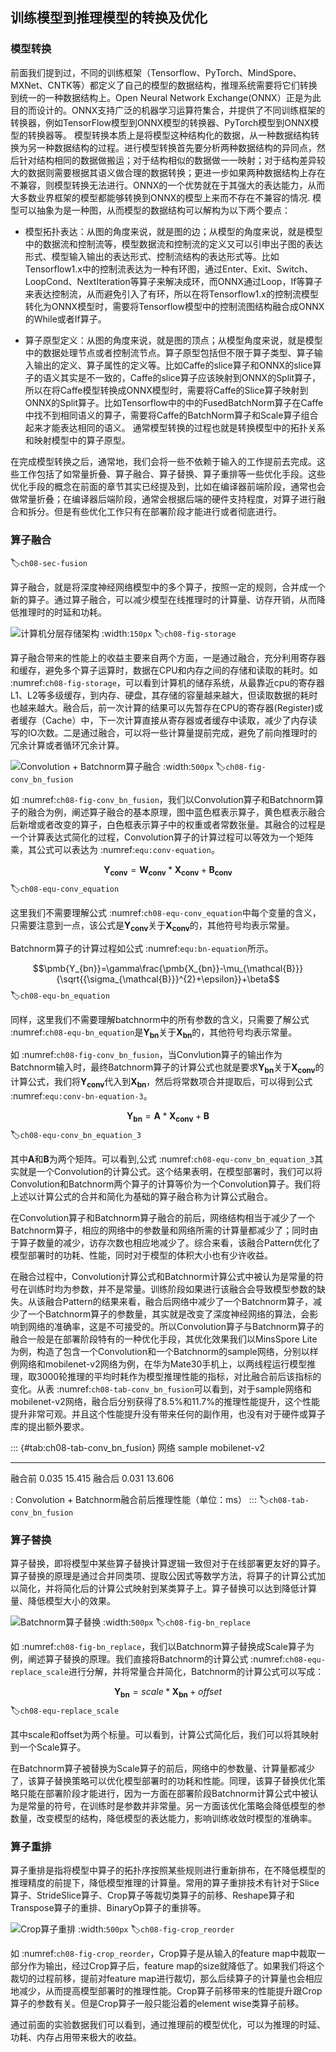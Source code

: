 ## 训练模型到推理模型的转换及优化

### 模型转换

前面我们提到过，不同的训练框架（Tensorflow、PyTorch、MindSpore、MXNet、CNTK等）都定义了自己的模型的数据结构，推理系统需要将它们转换到统一的一种数据结构上。Open Neural Network Exchange(ONNX）正是为此目的而设计的。ONNX支持广泛的机器学习运算符集合，并提供了不同训练框架的转换器，例如TensorFlow模型到ONNX模型的转换器、PyTorch模型到ONNX模型的转换器等。
模型转换本质上是将模型这种结构化的数据，从一种数据结构转换为另一种数据结构的过程。进行模型转换首先要分析两种数据结构的异同点，然后针对结构相同的数据做搬运；对于结构相似的数据做一一映射；对于结构差异较大的数据则需要根据其语义做合理的数据转换；更进一步如果两种数据结构上存在不兼容，则模型转换无法进行。ONNX的一个优势就在于其强大的表达能力，从而大多数业界框架的模型都能够转换到ONNX的模型上来而不存在不兼容的情况.
模型可以抽象为是一种图，从而模型的数据结构可以解构为以下两个要点：

- 模型拓扑表达：从图的角度来说，就是图的边；从模型的角度来说，就是模型中的数据流和控制流等，模型数据流和控制流的定义又可以引申出子图的表达形式、模型输入输出的表达形式、控制流结构的表达形式等。比如Tensorflow1.x中的控制流表达为一种有环图，通过Enter、Exit、Switch、LoopCond、NextIteration等算子来解决成环，而ONNX通过Loop，If等算子来表达控制流，从而避免引入了有环，所以在将Tensorflow1.x的控制流模型转化为ONNX模型时，需要将Tensorflow模型中的控制流图结构融合成ONNX的While或者If算子。

- 算子原型定义：从图的角度来说，就是图的顶点；从模型角度来说，就是模型中的数据处理节点或者控制流节点。算子原型包括但不限于算子类型、算子输入输出的定义、算子属性的定义等。比如Caffe的slice算子和ONNX的slice算子的语义其实是不一致的，Caffe的slice算子应该映射到ONNX的Split算子，所以在将Caffe模型转换成ONNX模型时，需要将Caffe的Slice算子映射到ONNX的Split算子。比如Tensorflow中的中的FusedBatchNorm算子在Caffe中找不到相同语义的算子，需要将Caffe的BatchNorm算子和Scale算子组合起来才能表达相同的语义。
通常模型转换的过程也就是转换模型中的拓扑关系和映射模型中的算子原型。

在完成模型转换之后，通常地，我们会将一些不依赖于输入的工作提前去完成。这些工作包括了如常量折叠、算子融合、算子替换、算子重排等一些优化手段。这些优化手段的概念在前面的章节其实已经提及到，比如在编译器前端阶段，通常也会做常量折叠；在编译器后端阶段，通常会根据后端的硬件支持程度，对算子进行融合和拆分。但是有些优化工作只有在部署阶段才能进行或者彻底进行。

### 算子融合
:label:`ch08-sec-fusion`

算子融合，就是将深度神经网络模型中的多个算子，按照一定的规则，合并成一个新的算子。通过算子融合，可以减少模型在线推理时的计算量、访存开销，从而降低推理时的时延和功耗。

![计算机分层存储架构](../img/ch08/storage.png)
:width:`150px`
:label:`ch08-fig-storage`

算子融合带来的性能上的收益主要来自两个方面，一是通过融合，充分利用寄存器和缓存，避免多个算子运算时，数据在CPU和内存之间的存储和读取的耗时。如 :numref:`ch08-fig-storage`，可以看到计算机的储存系统，从最靠近cpu的寄存器L1、L2等多级缓存，到内存、硬盘，其存储的容量越来越大，但读取数据的耗时也越来越大。融合后，前一次计算的结果可以先暂存在CPU的寄存器(Register)或者缓存（Cache）中，下一次计算直接从寄存器或者缓存中读取，减少了内存读写的IO次数。二是通过融合，可以将一些计算量提前完成，避免了前向推理时的冗余计算或者循环冗余计算。

![Convolution + Batchnorm算子融合](../img/ch08/conv-bn-fusion.png)
:width:`500px`
:label:`ch08-fig-conv_bn_fusion`

如 :numref:`ch08-fig-conv_bn_fusion`，我们以Convolution算子和Batchnorm算子的融合为例，阐述算子融合的基本原理，图中蓝色框表示算子，黄色框表示融合后新增或者改变的算子，白色框表示算子中的权重或者常数张量。其融合的过程是一个计算表达式简化的过程，Convolution算子的计算过程可以等效为一个矩阵乘，其公式可以表达为 :numref:`equ:conv-equation`。

$$\pmb{Y_{conv}}=\pmb{W_{conv}}*\pmb{X_{conv}}+\pmb{B_{conv}}$$
:label:`ch08-equ-conv_equation`

这里我们不需要理解公式 :numref:`ch08-equ-conv_equation`中每个变量的含义，只需要注意到一点，该公式是$\pmb{Y_{conv}}$关于$\pmb{X_{conv}}$的，其他符号均表示常量。

Batchnorm算子的计算过程如公式 :numref:`equ:bn-equation`所示。

$$\pmb{Y_{bn}}=\gamma\frac{\pmb{X_{bn}}-\mu_{\mathcal{B}}}{\sqrt{{\sigma_{\mathcal{B}}}^{2}+\epsilon}}+\beta$$
:label:`ch08-equ-bn_equation`

同样，这里我们不需要理解batchnorm中的所有参数的含义，只需要了解公式 :numref:`ch08-equ-bn_equation`是$\pmb{Y_{bn}}$关于$\pmb{X_{bn}}$的，其他符号均表示常量。

如 :numref:`ch08-fig-conv_bn_fusion`，当Convlution算子的输出作为Batchnorm输入时，最终Batchnorm算子的计算公式也就是要求$\pmb{Y_{bn}}$关于$\pmb{X_{conv}}$的计算公式，我们将$\pmb{Y_{conv}}$代入到$\pmb{X_{bn}}$，然后将常数项合并提取后，可以得到公式 :numref:`equ:conv-bn-equation-3`。

$$\pmb{Y_{bn}}=\pmb{A}*\pmb{X_{conv}}+\pmb{B}$$
:label:`ch08-equ-conv_bn_equation_3`

其中$\pmb{A}$和$\pmb{B}$为两个矩阵。可以看到,公式 :numref:`ch08-equ-conv_bn_equation_3`其实就是一个Convolution的计算公式。这个结果表明，在模型部署时，我们可以将Convolution和Batchnorm两个算子的计算等价为一个Convolution算子。我们将上述以计算公式的合并和简化为基础的算子融合称为计算公式融合。

在Convolution算子和Batchnorm算子融合的前后，网络结构相当于减少了一个Batchnorm算子，相应的网络中的参数量和网络所需的计算量都减少了；同时由于算子数量的减少，访存次数也相应地减少了。综合来看，该融合Pattern优化了模型部署时的功耗、性能，同时对于模型的体积大小也有少许收益。

在融合过程中，Convolution计算公式和Batchnorm计算公式中被认为是常量的符号在训练时均为参数，并不是常量。训练阶段如果进行该融合会导致模型参数的缺失。从该融合Pattern的结果来看，融合后网络中减少了一个Batchnorm算子，减少了一个Batchnorm算子的参数量，其实就是改变了深度神经网络的算法，会影响到网络的准确率，这是不可接受的。所以Convolution算子与Batchnorm算子的融合一般是在部署阶段特有的一种优化手段，其优化效果我们以MinsSpore Lite为例，构造了包含一个Convolution和一个Batchnorm的sample网络，分别以样例网络和mobilenet-v2网络为例，在华为Mate30手机上，以两线程运行模型推理，取3000轮推理的平均时耗作为模型推理性能的指标，对比融合前后该指标的变化。从表 :numref:`ch08-tab-conv_bn_fusion`可以看到，对于sample网络和mobilenet-v2网络，融合后分别获得了8.5%和11.7%的推理性能提升，这个性能提升非常可观。并且这个性能提升没有带来任何的副作用，也没有对于硬件或算子库的提出额外要求。

::: {#tab:ch08-tab-conv_bn_fusion}
   网络       sample       mobilenet-v2
  ------- ------------- -----------------
   融合前     0.035         15.415
   融合后     0.031         13.606

: Convolution + Batchnorm融合前后推理性能（单位：ms）
:::
:label:`ch08-tab-conv_bn_fusion`

### 算子替换

算子替换，即将模型中某些算子替换计算逻辑一致但对于在线部署更友好的算子。算子替换的原理是通过合并同类项、提取公因式等数学方法，将算子的计算公式加以简化，并将简化后的计算公式映射到某类算子上。算子替换可以达到降低计算量、降低模型大小的效果。

![Batchnorm算子替换](../img/ch08/bn-replace.png)
:width:`500px`
:label:`ch08-fig-bn_replace`

如 :numref:`ch08-fig-bn_replace`，我们以Batchnorm算子替换成Scale算子为例，阐述算子替换的原理。我们直接将Batchnorm的计算公式 :numref:`ch08-equ-replace_scale`进行分解，并将常量合并简化，Batchnorm的计算公式可以写成：

$$\pmb{Y_{bn}}=scale*\pmb{X_{bn}}+offset$$
:label:`ch08-equ-replace_scale`

其中scale和offset为两个标量。可以看到，计算公式简化后，我们可以将其映射到一个Scale算子。

在Batchnorm算子被替换为Scale算子的前后，网络中的参数量、计算量都减少了，该算子替换策略可以优化模型部署时的功耗和性能。同理，该算子替换优化策略只能在部署阶段才能进行，因为一方面在部署阶段Batchnorm计算公式中被认为是常量的符号，在训练时是参数并非常量。另一方面该优化策略会降低模型的参数量，改变模型的结构，降低模型的表达能力，影响训练收敛时模型的准确率。

### 算子重排

算子重排是指将模型中算子的拓扑序按照某些规则进行重新排布，在不降低模型的推理精度的前提下，降低模型推理的计算量。常用的算子重排技术有针对于Slice算子、StrideSlice算子、Crop算子等裁切类算子的前移、Reshape算子和Transpose算子的重排、BinaryOp算子的重排等。

![Crop算子重排](../img/ch08/crop-reorder.png)
:width:`500px`
:label:`ch08-fig-crop_reorder`

如 :numref:`ch08-fig-crop_reorder`，Crop算子是从输入的feature map中裁取一部分作为输出，经过Crop算子后，feature map的size就降低了。如果我们将这个裁切的过程前移，提前对feature map进行裁切，那么后续算子的计算量也会相应地减少，从而提高模型部署时的推理性能。Crop算子前移带来的性能提升跟Crop算子的参数有关。但是Crop算子一般只能沿着的element wise类算子前移。

通过前面的实验数据我们可以看到，通过推理前的模型优化，可以为推理的时延、功耗、内存占用带来极大的收益。
